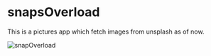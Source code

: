 # snapsOverload
This is a pictures app which fetch images from unsplash as of now.

![snapOverload](/snapOverload.png)
